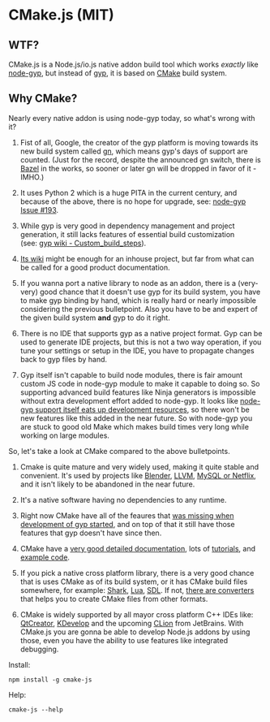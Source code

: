 # CMake.js (MIT)

## WTF?
CMake.js is a Node.js/io.js native addon build tool which works *exactly* like 
[node-gyp](https://github.com/TooTallNate/node-gyp), 
but instead of [gyp](http://en.wikipedia.org/wiki/GYP_%28software%29), 
it is based on [CMake](http://cmake.org) build system.

## Why CMake?
Nearly every native addon is using node-gyp today, so what's wrong with it?

1. Fist of all, Google, the creator of the gyp platform is moving
towards its new build system called [gn](https://code.google.com/p/chromium/wiki/gn), 
which means gyp's days of support are counted. (Just for the record, despite the announced gn switch, 
there is [Bazel](https://github.com/google/bazel) in the works, so sooner or later gn will be dropped in favor of it - IMHO.)

2. It uses Python 2 which is a huge PITA in the current century, and because of the above, there is no hope for upgrade, 
see: [node-gyp Issue #193](https://github.com/TooTallNate/node-gyp/issues/193).

3. While gyp is very good in dependency management and project generation, 
it still lacks features of essential build customization  
(see: [gyp wiki - Custom_build_steps](https://code.google.com/p/gyp/wiki/GypUserDocumentation#Custom_build_steps)).

4. [Its wiki](http://code.google.com/p/gyp/w/list) might be enough for an inhouse project, 
but far from what can be called for a good product documentation.

5. If you wanna port a native library to node as an addon, 
there is a (very-very) good chance that it doesn't use gyp for its build system, 
you have to make gyp binding by hand, which is really hard or nearly impossible considering the previous bulletpoint.
Also you have to be and expert of the given build system **and** gyp to do it right.

6. There is no IDE that supports gyp as a native project format. Gyp can be used to generate IDE projects, 
but this is not a two way operation, if you tune your settings or setup in the IDE, 
you have to propagate changes back to gyp files by hand.

7. Gyp itself isn't capable to build node modules, 
there is fair amount custom JS code in node-gyp module to make it capable to doing so. 
So supporting advanced build features like Ninja generators is impossible without extra development effort added to node-gyp. 
It looks like [node-gyp support itself eats up development resources](https://github.com/TooTallNate/node-gyp/issues),
so there won't be new features like this added in the near future. 
So with node-gyp you are stuck to good old Make which makes build times very long while working on large modules. 
 
So, let's take a look at CMake compared to the above bulletpoints.

1. Cmake is quite mature and very widely used, making it quite stable and convenient. It's used by projects like 
[Blender](http://wiki.blender.org/index.php/Dev:Doc/Building_Blender/Linux/Ubuntu/CMake), 
[LLVM](http://llvm.org/docs/CMake.html), [MySQL or Netflix](http://www.cmake.org/success/),
and it isn't likely to be abandoned in the near future. 

2. It's a native software having no dependencies to any runtime.

3. Right now CMake have all of the feaures that 
[was missing when development of gyp started](https://code.google.com/p/gyp/wiki/GypVsCMake), and on top of that
it still have those features that gyp doesn't have since then.

4. CMake have a [very good detailed documentation](http://www.cmake.org/documentation/), 
lots of [tutorials](https://www.google.hu/webhp?sourceid=chrome-instant&ion=1&espv=2&ie=UTF-8#q=cmake%20tutorial), 
and [example code](https://www.google.hu/webhp?sourceid=chrome-instant&ion=1&espv=2&ie=UTF-8#q=cmake+example).

5. If you pick a native cross platform library, there is a very good chance that is uses CMake as of its build system,
or it has CMake build files somewhere, 
for example: [Shark](http://image.diku.dk/shark/sphinx_pages/build/html/rest_sources/getting_started/installation.html),
[Lua](https://github.com/LuaDist/lua), [SDL](http://wiki.libsdl.org/Installation). 
If not, [there are converters](http://www.cmake.org/Wiki/CMake#Converters_from_other_buildsystems_to_CMake) 
that helps you to create CMake files from other formats.

6. CMake is widely supported by all mayor cross platform C++ IDEs 
like: [QtCreator](http://doc.qt.io/qtcreator/creator-project-cmake.html), [KDevelop](https://www.kdevelop.org/) 
and the upcoming [CLion](https://www.jetbrains.com/clion/#cmake-support) from JetBrains. 
With CMake.js you are gonna be able to develop Node.js addons by using those, 
even you have the ability to use features like integrated debugging. 

Install:

```
npm install -g cmake-js
```

Help:

```
cmake-js --help
```